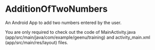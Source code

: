 # AdditionOfTwoNumbers
An Android App to add two numbers entered by the user.

You are only required to check out the code of MainActivity.java (app/src/main/java/com/example/geenu/training) 
and activity_main.xml (app/src/main/res/layout) files.
